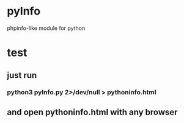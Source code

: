 # pyInfo
phpinfo-like module for python

# test

## just run
### python3 pyInfo.py 2>/dev/null > pythoninfo.html
## and open pythoninfo.html with any browser


